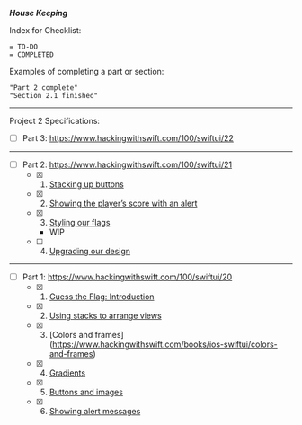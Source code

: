
***House Keeping***

Index for Checklist:

    = TO-DO
    = COMPLETED

Examples of completing a part or section:

    "Part 2 complete"
    "Section 2.1 finished"

______
Project 2 Specifications:
- [ ] Part 3: https://www.hackingwithswift.com/100/swiftui/22

______
- [ ] Part 2: https://www.hackingwithswift.com/100/swiftui/21
    - [x] 1. [Stacking up buttons](https://www.hackingwithswift.com/books/ios-swiftui/stacking-up-buttons)
    - [x] 2. [Showing the player’s score with an alert](https://www.hackingwithswift.com/books/ios-swiftui/showing-the-players-score-with-an-alert)
    - [x] 3. [Styling our flags](https://www.hackingwithswift.com/books/ios-swiftui/styling-our-flags)
        - WIP
    - [ ] 4. [Upgrading our design](https://www.hackingwithswift.com/books/ios-swiftui/upgrading-our-design)
    
______
- [ ] Part 1: https://www.hackingwithswift.com/100/swiftui/20
    - [x] 1. [Guess the Flag: Introduction](https://www.hackingwithswift.com/books/ios-swiftui/guess-the-flag-introduction)
    - [x] 2. [Using stacks to arrange views](https://www.hackingwithswift.com/books/ios-swiftui/using-stacks-to-arrange-views)
    - [x] 3. [Colors and frames] (https://www.hackingwithswift.com/books/ios-swiftui/colors-and-frames)
    - [x] 4. [Gradients](https://www.hackingwithswift.com/books/ios-swiftui/gradients)
    - [x] 5. [Buttons and images](https://www.hackingwithswift.com/books/ios-swiftui/buttons-and-images)
    - [x] 6. [Showing alert messages](https://www.hackingwithswift.com/books/ios-swiftui/showing-alert-messages)
